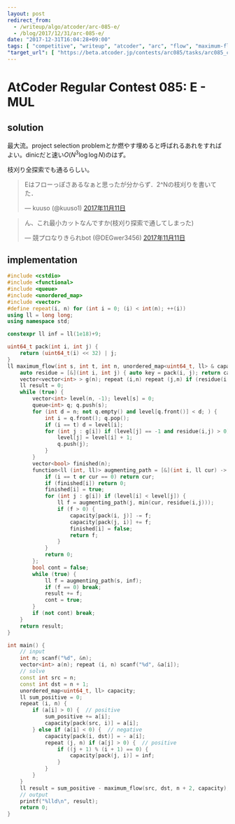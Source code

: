```yaml
---
layout: post
redirect_from:
  - /writeup/algo/atcoder/arc-085-e/
  - /blog/2017/12/31/arc-085-e/
date: "2017-12-31T16:04:28+09:00"
tags: [ "competitive", "writeup", "atcoder", "arc", "flow", "maximum-flow", "project-selection-problem" ]
"target_url": [ "https://beta.atcoder.jp/contests/arc085/tasks/arc085_c" ]
---
```


# AtCoder Regular Contest 085: E - MUL

## solution

最大流。project selection problemとか燃やす埋めると呼ばれるあれをすればよい。dinicだと速い$O(N^3 \log \log N)$のはず。

枝刈り全探索でも通るらしい。

<blockquote class="twitter-tweet" data-lang="ja"><p lang="ja" dir="ltr">Eはフローっぽさあるなぁと思ったが分からず．2^Nの枝刈りを書いてた．</p>&mdash; kuuso (@kuuso1) <a href="https://twitter.com/kuuso1/status/929343389358702592?ref_src=twsrc%5Etfw">2017年11月11日</a></blockquote>
<script async src="https://platform.twitter.com/widgets.js" charset="utf-8"></script>

<blockquote class="twitter-tweet" data-lang="ja"><p lang="ja" dir="ltr">ん、これ最小カットなんですか(枝刈り探索で通してしまった)</p>&mdash; 競プロなりきられbot (@DEGwer3456) <a href="https://twitter.com/DEGwer3456/status/929343625539944448?ref_src=twsrc%5Etfw">2017年11月11日</a></blockquote>
<script async src="https://platform.twitter.com/widgets.js" charset="utf-8"></script>


## implementation

``` c++
#include <cstdio>
#include <functional>
#include <queue>
#include <unordered_map>
#include <vector>
#define repeat(i, n) for (int i = 0; (i) < int(n); ++(i))
using ll = long long;
using namespace std;

constexpr ll inf = ll(1e18)+9;

uint64_t pack(int i, int j) {
    return (uint64_t(i) << 32) | j;
}
ll maximum_flow(int s, int t, int n, unordered_map<uint64_t, ll> & capacity /* adjacency matrix */) { // dinic, O(V^2E)
    auto residue = [&](int i, int j) { auto key = pack(i, j); return capacity.count(key) ? capacity[key] : 0; };
    vector<vector<int> > g(n); repeat (i,n) repeat (j,n) if (residue(i, j) or residue(j, i)) g[i].push_back(j); // adjacency list
    ll result = 0;
    while (true) {
        vector<int> level(n, -1); level[s] = 0;
        queue<int> q; q.push(s);
        for (int d = n; not q.empty() and level[q.front()] < d; ) {
            int i = q.front(); q.pop();
            if (i == t) d = level[i];
            for (int j : g[i]) if (level[j] == -1 and residue(i,j) > 0) {
                level[j] = level[i] + 1;
                q.push(j);
            }
        }
        vector<bool> finished(n);
        function<ll (int, ll)> augmenting_path = [&](int i, ll cur) -> ll {
            if (i == t or cur == 0) return cur;
            if (finished[i]) return 0;
            finished[i] = true;
            for (int j : g[i]) if (level[i] < level[j]) {
                ll f = augmenting_path(j, min(cur, residue(i,j)));
                if (f > 0) {
                    capacity[pack(i, j)] -= f;
                    capacity[pack(j, i)] += f;
                    finished[i] = false;
                    return f;
                }
            }
            return 0;
        };
        bool cont = false;
        while (true) {
            ll f = augmenting_path(s, inf);
            if (f == 0) break;
            result += f;
            cont = true;
        }
        if (not cont) break;
    }
    return result;
}

int main() {
    // input
    int n; scanf("%d", &n);
    vector<int> a(n); repeat (i, n) scanf("%d", &a[i]);
    // solve
    const int src = n;
    const int dst = n + 1;
    unordered_map<uint64_t, ll> capacity;
    ll sum_positive = 0;
    repeat (i, n) {
        if (a[i] > 0) {  // positive
            sum_positive += a[i];
            capacity[pack(src, i)] = a[i];
        } else if (a[i] < 0) {  // negative
            capacity[pack(i, dst)] = - a[i];
            repeat (j, n) if (a[j] > 0) {  // positive
                if ((j + 1) % (i + 1) == 0) {
                    capacity[pack(j, i)] = inf;
                }
            }
        }
    }
    ll result = sum_positive - maximum_flow(src, dst, n + 2, capacity);
    // output
    printf("%lld\n", result);
    return 0;
}
```
